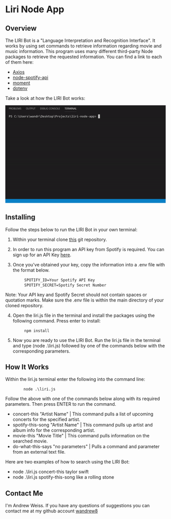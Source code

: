 # Liri Node App

## Overview

The LIRI Bot is a "Language Interpretation and Recognition Interface". It works by using set commands to retrieve information regarding movie and music information. This program uses many different third-party Node packages to retrieve the requested information. You can find a link to each of them here:

 - [Axios](https://www.npmjs.com/package/axios)
 - [node-spotify-api](https://www.npmjs.com/package/node-spotify-api)
 - [moment](https://www.npmjs.com/package/moment)
 - [dotenv](https://www.npmjs.com/package/dotenv)

Take a look at how the LIRI Bot works:

![photo](images/liribot.gif)

## Installing 

Follow the steps below to run the LIRI Bot in your own terminal:

1. Within your terminal clone [this](https://github.com/wandrew8/liri-node-app) git repository. 

2. In order to run this program an API key from Spotify is required. You can sign up for an API Key [here](https://developer.spotify.com/dashboard/login).

3. Once you've obtained your key, copy the information into a .env file with the format below. 

            SPOTIFY_ID=Your Spotify API Key 
            SPOTIFY_SECRET=Spotify Secret Number

 Note: Your API key and Spotify Secret should not contain spaces or quotation marks. Make sure the .env file is within the main directory of your cloned repository. 

4. Open the liri.js file in the terminal and install the packages using the following command. Press enter to install:

            npm install

5. Now you are ready to use the LIRI Bot. Run the liri.js file in the terminal and type (node .\liri.js) followed by one of the commands below with the corresponding parameters.

## How It Works

Within the liri.js terminal enter the following into the command line:

            node .\liri.js 
            
Follow the above with one of the commands below along with its required parameters. Then press ENTER to run the command.

   - concert-this "Artist Name" | This command pulls a list of upcoming concerts for the specified artist.
   - spotify-this-song "Artist Name" | This command pulls up artist and album info for the corresponding artist.
   - movie-this "Movie Title" | This command pulls information on the searched movie.
   - do-what-this-says "no parameters" | Pulls a command and parameter from an external text file. 

Here are two examples of how to search using the LIRI Bot:
 - node .\liri.js concert-this taylor swift
 - node .\liri.js spotify-this-song like a rolling stone

 ## Contact Me

 I'm Andrew Weiss. If you have any questions of suggestions you can contact me at my github account [wandrew8](https://github.com/wandrew8)






